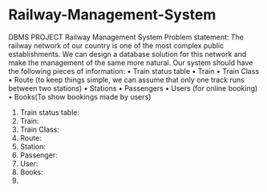 # Railway-Management-System
DBMS PROJECT
Railway Management System
Problem statement: The railway network of our country is one of
the most complex public establishments. We can design a
database solution for this network and make the management of
the same more natural. Our system should have the following
pieces of information:
• Train status table
• Train
• Train Class
• Route (to keep things simple, we can assume that only one track runs between two stations)
• Stations
• Passengers
• Users (for online booking)
• Books(To show bookings made by users)
1) Train status table:
4) Train:
5) Train Class:
6) Route:
7) Station:
8) Passenger:
9) User:
10) Books:
11) 
